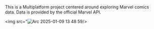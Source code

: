 This is a Multiplatform project centered around exploring Marvel comics data. Data is provided by the official Marvel API.

<img src="![Arc 2025-01-09 13 48 59](https://github.com/user-attachments/assets/a9961065-68c9-4d16-abce-9166ef1a7faa)/>
